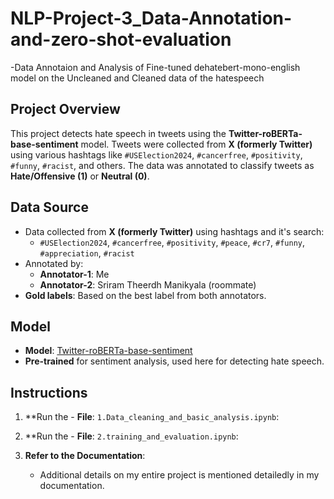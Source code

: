 # NLP-Project-3_Data-Annotation-and-zero-shot-evaluation
-Data Annotaion and Analysis of Fine-tuned dehatebert-mono-english model on the Uncleaned and Cleaned data of the hatespeech


## Project Overview
This project detects hate speech in tweets using the **Twitter-roBERTa-base-sentiment** model. Tweets were collected from **X (formerly Twitter)** using various hashtags like `#USElection2024`, `#cancerfree`, `#positivity`, `#funny`, `#racist`, and others. The data was annotated to classify tweets as **Hate/Offensive (1)** or **Neutral (0)**.

## Data Source
- Data collected from **X (formerly Twitter)** using hashtags and it's search:
  - `#USElection2024`, `#cancerfree`, `#positivity`, `#peace`, `#cr7`, `#funny`, `#appreciation`, `#racist`
- Annotated by:
  - **Annotator-1**: Me
  - **Annotator-2**: Sriram Theerdh Manikyala (roommate)
- **Gold labels**: Based on the best label from both annotators.

## Model
- **Model**: [Twitter-roBERTa-base-sentiment](https://huggingface.co/cardiffnlp/twitter-roberta-base-sentiment)
- **Pre-trained** for sentiment analysis, used here for detecting hate speech.

## Instructions

1. **Run the - **File**: `1.Data_cleaning_and_basic_analysis.ipynb`:
   
2. **Run the  - **File**: `2.training_and_evaluation.ipynb`:
  

3. **Refer to the Documentation**:
   - Additional details on my entire project is mentioned detailedly in my documentation.


